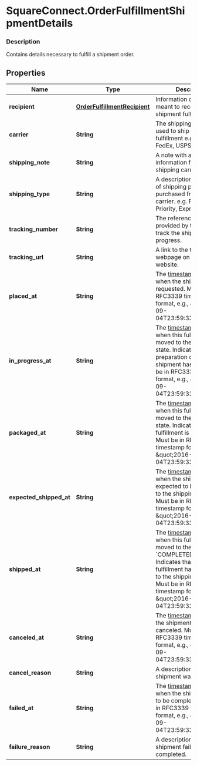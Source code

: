 # SquareConnect.OrderFulfillmentShipmentDetails

### Description

Contains details necessary to fulfill a shipment order.

## Properties
Name | Type | Description | Notes
------------ | ------------- | ------------- | -------------
**recipient** | [**OrderFulfillmentRecipient**](OrderFulfillmentRecipient.md) | Information on the person meant to receive this shipment fulfillment. | [optional] 
**carrier** | **String** | The shipping carrier being used to ship this fulfillment e.g. UPS, FedEx, USPS, etc. | [optional] 
**shipping_note** | **String** | A note with additional information for the shipping carrier. | [optional] 
**shipping_type** | **String** | A description of the type of shipping product purchased from the carrier. e.g. First Class, Priority, Express | [optional] 
**tracking_number** | **String** | The reference number provided by the carrier to track the shipment&#39;s progress. | [optional] 
**tracking_url** | **String** | A link to the tracking webpage on the carrier&#39;s website. | [optional] 
**placed_at** | **String** | The [timestamp](#workingwithdates) indicating when the shipment was requested. Must be in RFC3339 timestamp format, e.g., \&quot;2016-09-04T23:59:33.123Z\&quot;. | [optional] 
**in_progress_at** | **String** | The [timestamp](#workingwithdates) indicating when this fulfillment was moved to the &#x60;RESERVED&#x60; state. Indicates that preparation of this shipment has begun. Must be in RFC3339 timestamp format, e.g., \&quot;2016-09-04T23:59:33.123Z\&quot;. | [optional] 
**packaged_at** | **String** | The [timestamp](#workingwithdates) indicating when this fulfillment was moved to the &#x60;PREPARED&#x60; state. Indicates that the fulfillment is packaged. Must be in RFC3339 timestamp format, e.g., \&quot;2016-09-04T23:59:33.123Z\&quot;. | [optional] 
**expected_shipped_at** | **String** | The [timestamp](#workingwithdates) indicating when the shipment is expected to be delivered to the shipping carrier. Must be in RFC3339 timestamp format, e.g., \&quot;2016-09-04T23:59:33.123Z\&quot;. | [optional] 
**shipped_at** | **String** | The [timestamp](#workingwithdates) indicating when this fulfillment was moved to the &#x60;COMPLETED&#x60;state. Indicates that the fulfillment has been given to the shipping carrier. Must be in RFC3339 timestamp format, e.g., \&quot;2016-09-04T23:59:33.123Z\&quot;. | [optional] 
**canceled_at** | **String** | The [timestamp](#workingwithdates) indicating the shipment was canceled. Must be in RFC3339 timestamp format, e.g., \&quot;2016-09-04T23:59:33.123Z\&quot;. | [optional] 
**cancel_reason** | **String** | A description of why the shipment was canceled. | [optional] 
**failed_at** | **String** | The [timestamp](#workingwithdates) indicating when the shipment failed to be completed. Must be in RFC3339 timestamp format, e.g., \&quot;2016-09-04T23:59:33.123Z\&quot;. | [optional] 
**failure_reason** | **String** | A description of why the shipment failed to be completed. | [optional] 


